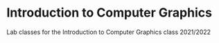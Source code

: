 # Introduction to Computer Graphics
Lab classes for the Introduction to Computer Graphics class 2021/2022
